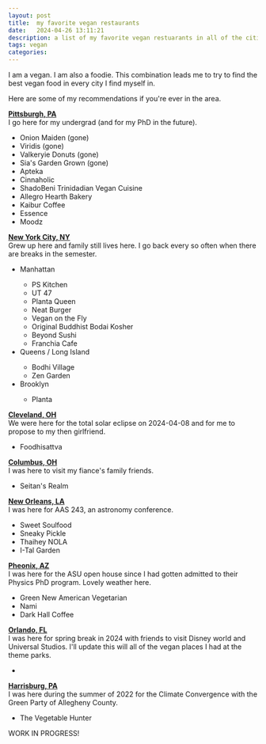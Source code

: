 ```yaml
---
layout: post
title:  my favorite vegan restaurants
date:   2024-04-26 13:11:21
description: a list of my favorite vegan restuarants in all of the cities I've been to
tags: vegan
categories: 
---
```

I am a vegan. I am also a foodie. This combination leads me to try to find the best vegan food in every city I find myself in. 

Here are some of my recommendations if you're ever in the area. 



<b><u>Pittsburgh, PA</u></b>
<br>I go here for my undergrad (and for my PhD in the future).
<ul>
    <li>Onion Maiden (gone)</li>
    <li>Viridis (gone)</li>
    <li>Valkeryie Donuts (gone)</li>
    <li>Sia's Garden Grown (gone)</li>
    <li>Apteka</li>
    <li>Cinnaholic</li>
    <li>ShadoBeni Trinidadian Vegan Cuisine</li>
    <li>Allegro Hearth Bakery</li>
    <li>Kaibur Coffee</li>
    <li>Essence</li>
    <li>Moodz</li>
</ul>

<b><u>New York City, NY</u></b>
<br>Grew up here and family still lives here. I go back every so often when there are breaks in the semester. 
<ul>
    <li>Manhattan</li>
    <ul>
        <li>PS Kitchen</li>
        <li>UT 47</li>
        <li>Planta Queen</li>
        <li>Neat Burger</li>
        <li>Vegan on the Fly</li>
        <li>Original Buddhist Bodai Kosher</li>
        <li>Beyond Sushi</li>
        <li>Franchia Cafe</li>
    </ul>
    <li>Queens / Long Island</li>
    <ul>
        <li>Bodhi Village</li>
        <li>Zen Garden</li>
    </ul>
    <li>Brooklyn</li>
    <ul>
        <li>Planta</li>
    </ul>
</ul>

<b><u>Cleveland, OH</u></b>
<br>We were here for the total solar eclipse on 2024-04-08 and for me to propose to my then girlfriend. 
<ul>
    <li>Foodhisattva</li>
</ul>

<b><u>Columbus, OH</u></b>
<br>
I was here to visit my fiance's family friends. 
<ul>
    <li>Seitan's Realm</li>
</ul>


<b><u>New Orleans, LA</u></b>
<br>
I was here for AAS 243, an astronomy conference.
<ul>
    <li>Sweet Soulfood</li>
    <li>Sneaky Pickle</li>
    <li>Thaihey NOLA</li>
    <li>I-Tal Garden</li>
</ul>

<b><u>Pheonix, AZ</u></b>
<br>
I was here for the ASU open house since I had gotten admitted to their Physics PhD program. Lovely weather here. 
<ul>
    <li>Green New American Vegetarian</li>
    <li>Nami</li>
    <li>Dark Hall Coffee</li>
</ul>

<b><u>Orlando, FL</u></b>
<br>
I was here for spring break in 2024 with friends to visit Disney world and Universal Studios. I'll update this will all of the vegan places I had at the theme parks.
<ul>
    <li></li>
</ul>

<b><u>Harrisburg, PA</u></b>
<br>
I was here during the summer of 2022 for the Climate Convergence with the Green Party of Allegheny County. 
<ul>
    <li>The Vegetable Hunter</li>
</ul>

WORK IN PROGRESS! 